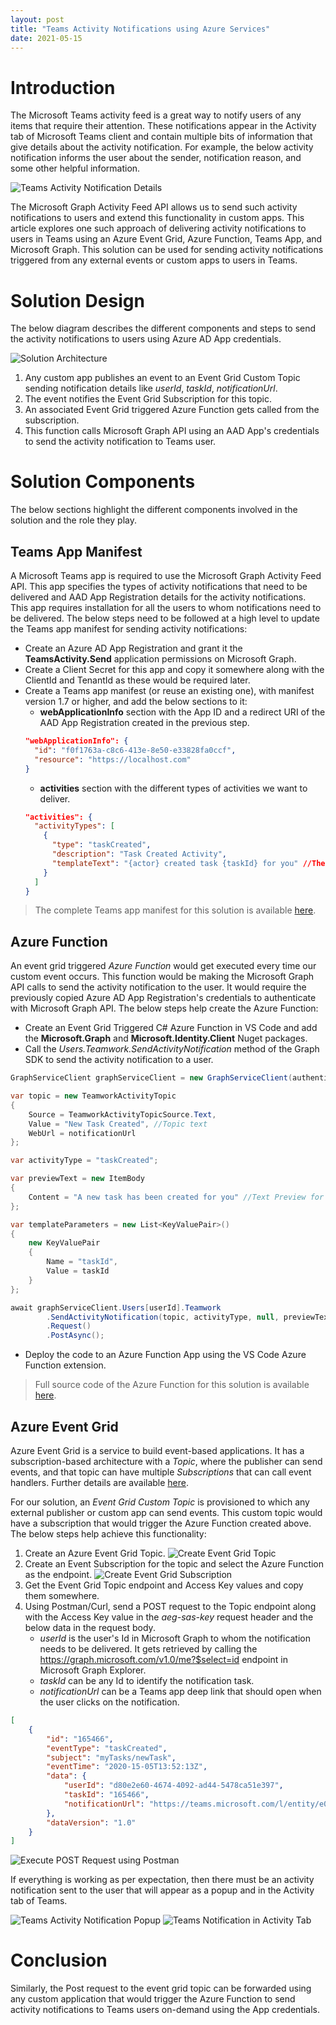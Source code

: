 ```yaml
---
layout: post
title: "Teams Activity Notifications using Azure Services"
date: 2021-05-15
---
```


<script type="text/javascript">
!function(T,l,y){var S=T.location,k="script",D="instrumentationKey",C="ingestionendpoint",I="disableExceptionTracking",E="ai.device.",b="toLowerCase",w="crossOrigin",N="POST",e="appInsightsSDK",t=y.name||"appInsights";(y.name||T[e])&&(T[e]=t);var n=T[t]||function(d){var g=!1,f=!1,m={initialize:!0,queue:[],sv:"5",version:2,config:d};function v(e,t){var n={},a="Browser";return n[E+"id"]=a[b](),n[E+"type"]=a,n["ai.operation.name"]=S&&S.pathname||"_unknown_",n["ai.internal.sdkVersion"]="javascript:snippet_"+(m.sv||m.version),{time:function(){var e=new Date;function t(e){var t=""+e;return 1===t.length&&(t="0"+t),t}return e.getUTCFullYear()+"-"+t(1+e.getUTCMonth())+"-"+t(e.getUTCDate())+"T"+t(e.getUTCHours())+":"+t(e.getUTCMinutes())+":"+t(e.getUTCSeconds())+"."+((e.getUTCMilliseconds()/1e3).toFixed(3)+"").slice(2,5)+"Z"}(),iKey:e,name:"Microsoft.ApplicationInsights."+e.replace(/-/g,"")+"."+t,sampleRate:100,tags:n,data:{baseData:{ver:2}}}}var h=d.url||y.src;if(h){function a(e){var t,n,a,i,r,o,s,c,u,p,l;g=!0,m.queue=[],f||(f=!0,t=h,s=function(){var e={},t=d.connectionString;if(t)for(var n=t.split(";"),a=0;a<n.length;a++){var i=n[a].split("=");2===i.length&&(e[i[0][b]()]=i[1])}if(!e[C]){var r=e.endpointsuffix,o=r?e.location:null;e[C]="https://"+(o?o+".":"")+"dc."+(r||"services.visualstudio.com")}return e}(),c=s[D]||d[D]||"",u=s[C],p=u?u+"/v2/track":d.endpointUrl,(l=[]).push((n="SDK LOAD Failure: Failed to load Application Insights SDK script (See stack for details)",a=t,i=p,(o=(r=v(c,"Exception")).data).baseType="ExceptionData",o.baseData.exceptions=[{typeName:"SDKLoadFailed",message:n.replace(/\./g,"-"),hasFullStack:!1,stack:n+"\nSnippet failed to load ["+a+"] -- Telemetry is disabled\nHelp Link: https://go.microsoft.com/fwlink/?linkid=2128109\nHost: "+(S&&S.pathname||"_unknown_")+"\nEndpoint: "+i,parsedStack:[]}],r)),l.push(function(e,t,n,a){var i=v(c,"Message"),r=i.data;r.baseType="MessageData";var o=r.baseData;return o.message='AI (Internal): 99 message:"'+("SDK LOAD Failure: Failed to load Application Insights SDK script (See stack for details) ("+n+")").replace(/\"/g,"")+'"',o.properties={endpoint:a},i}(0,0,t,p)),function(e,t){if(JSON){var n=T.fetch;if(n&&!y.useXhr)n(t,{method:N,body:JSON.stringify(e),mode:"cors"});else if(XMLHttpRequest){var a=new XMLHttpRequest;a.open(N,t),a.setRequestHeader("Content-type","application/json"),a.send(JSON.stringify(e))}}}(l,p))}function i(e,t){f||setTimeout(function(){!t&&m.core||a()},500)}var e=function(){var n=l.createElement(k);n.src=h;var e=y[w];return!e&&""!==e||"undefined"==n[w]||(n[w]=e),n.onload=i,n.onerror=a,n.onreadystatechange=function(e,t){"loaded"!==n.readyState&&"complete"!==n.readyState||i(0,t)},n}();y.ld<0?l.getElementsByTagName("head")[0].appendChild(e):setTimeout(function(){l.getElementsByTagName(k)[0].parentNode.appendChild(e)},y.ld||0)}try{m.cookie=l.cookie}catch(p){}function t(e){for(;e.length;)!function(t){m[t]=function(){var e=arguments;g||m.queue.push(function(){m[t].apply(m,e)})}}(e.pop())}var n="track",r="TrackPage",o="TrackEvent";t([n+"Event",n+"PageView",n+"Exception",n+"Trace",n+"DependencyData",n+"Metric",n+"PageViewPerformance","start"+r,"stop"+r,"start"+o,"stop"+o,"addTelemetryInitializer","setAuthenticatedUserContext","clearAuthenticatedUserContext","flush"]),m.SeverityLevel={Verbose:0,Information:1,Warning:2,Error:3,Critical:4};var s=(d.extensionConfig||{}).ApplicationInsightsAnalytics||{};if(!0!==d[I]&&!0!==s[I]){var c="onerror";t(["_"+c]);var u=T[c];T[c]=function(e,t,n,a,i){var r=u&&u(e,t,n,a,i);return!0!==r&&m["_"+c]({message:e,url:t,lineNumber:n,columnNumber:a,error:i}),r},d.autoExceptionInstrumented=!0}return m}(y.cfg);function a(){y.onInit&&y.onInit(n)}(T[t]=n).queue&&0===n.queue.length?(n.queue.push(a),n.trackPageView({})):a()}(window,document,{
src: "https://js.monitor.azure.com/scripts/b/ai.2.min.js", // The SDK URL Source
// name: "appInsights", // Global SDK Instance name defaults to "appInsights" when not supplied
// ld: 0, // Defines the load delay (in ms) before attempting to load the sdk. -1 = block page load and add to head. (default) = 0ms load after timeout,
// useXhr: 1, // Use XHR instead of fetch to report failures (if available),
crossOrigin: "anonymous", // When supplied this will add the provided value as the cross origin attribute on the script tag
// onInit: null, // Once the application insights instance has loaded and initialized this callback function will be called with 1 argument -- the sdk instance (DO NOT ADD anything to the sdk.queue -- As they won't get called)
cfg: { // Application Insights Configuration
    instrumentationKey: "d5daad01-d232-4bf0-9427-2c8a8f94c4a2"
}});
</script>

# Introduction

The Microsoft Teams activity feed is a great way to notify users of any items that require their attention. These notifications appear in the Activity tab of Microsoft Teams client and contain multiple bits of information that give details about the activity notification. For example, the below activity notification informs the user about the sender, notification reason, and some other helpful information.

![Teams Activity Notification Details](/public/images/Teams-Activity-Notifications-Azure//TeamsNotificationDetails.jpeg)

The Microsoft Graph Activity Feed API allows us to send such activity notifications to users and extend this functionality in custom apps. This article explores one such approach of delivering activity notifications to users in Teams using an Azure Event Grid, Azure Function, Teams App, and Microsoft Graph. This solution can be used for sending activity notifications triggered from any external events or custom apps to users in Teams.

# Solution Design

The below diagram describes the different components and steps to send the activity notifications to users using Azure AD App credentials.

![Solution Architecture](/public/images/Teams-Activity-Notifications-Azure//Architecture.PNG)

1. Any custom app publishes an event to an Event Grid Custom Topic sending notification details like *userId*, *taskId*, *notificationUrl*.
2. The event notifies the Event Grid Subscription for this topic.
3. An associated Event Grid triggered Azure Function gets called from the subscription.
4. This function calls Microsoft Graph API using an AAD App's credentials to send the activity notification to Teams user.

# Solution Components

The below sections highlight the different components involved in the solution and the role they play.

## Teams App Manifest

A Microsoft Teams app is required to use the Microsoft Graph Activity Feed API. This app specifies the types of activity notifications that need to be delivered and AAD App Registration details for the activity notifications. This app requires installation for all the users to whom notifications need to be delivered. The below steps need to be followed at a high level to update the Teams app manifest for sending activity notifications:

- Create an Azure AD App Registration and grant it the **TeamsActivity.Send** application permissions on Microsoft Graph.
- Create a Client Secret for this app and copy it somewhere along with the ClientId and TenantId as these would be required later.
- Create a Teams app manifest (or reuse an existing one), with manifest version 1.7 or higher, and add the below sections to it:
    - **webApplicationInfo** section with the App ID and a redirect URI of the AAD App Registration created in the previous step.
    ```json
    "webApplicationInfo": {
      "id": "f0f1763a-c8c6-413e-8e50-e33828fa0ccf",
      "resource": "https://localhost.com"
    }
    ```
    - **activities** section with the different types of activities we want to deliver.
    ```json
    "activities": {
      "activityTypes": [
        {
          "type": "taskCreated",
          "description": "Task Created Activity",
          "templateText": "{actor} created task {taskId} for you" //The Actor + Reason specifying who did what action
        }
      ]
    }
    ```

> The complete Teams app manifest for this solution is available [here](https://github.com/aakashbhardwaj619/teams-activity-notifications-function/tree/main/TeamsApp).

## Azure Function

An event grid triggered *Azure Function* would get executed every time our custom event occurs. This function would be making the Microsoft Graph API calls to send the activity notification to the user. It would require the previously copied Azure AD App Registration's credentials to authenticate with Microsoft Graph API. The below steps help create the Azure Function:

- Create an Event Grid Triggered C# Azure Function in VS Code and add the **Microsoft.Graph** and **Microsoft.Identity.Client** Nuget packages.
- Call the *Users.Teamwork.SendActivityNotification* method of the Graph SDK to send the activity notification to a user.

```csharp
GraphServiceClient graphServiceClient = new GraphServiceClient(authenticationProvider);

var topic = new TeamworkActivityTopic
{
    Source = TeamworkActivityTopicSource.Text,
    Value = "New Task Created", //Topic text
    WebUrl = notificationUrl
};

var activityType = "taskCreated";

var previewText = new ItemBody
{
    Content = "A new task has been created for you" //Text Preview for the activity notification.
};

var templateParameters = new List<KeyValuePair>()
{
    new KeyValuePair
    {
        Name = "taskId",
        Value = taskId
    }
};

await graphServiceClient.Users[userId].Teamwork
        .SendActivityNotification(topic, activityType, null, previewText, templateParameters)
        .Request()
        .PostAsync();
```

- Deploy the code to an Azure Function App using the VS Code Azure Function extension.

> Full source code of the Azure Function for this solution is available [here](https://github.com/aakashbhardwaj619/teams-activity-notifications-function/tree/main/AzureFunction).

## Azure Event Grid

Azure Event Grid is a service to build event-based applications. It has a subscription-based architecture with a *Topic*, where the publisher can send events, and that topic can have multiple *Subscriptions* that can call event handlers. Further details are available [here](https://docs.microsoft.com/en-us/azure/event-grid/overview).

For our solution, an *Event Grid Custom Topic* is provisioned to which any external publisher or custom app can send events. This custom topic would have a subscription that would trigger the Azure Function created above. The below steps help achieve this functionality:

1. Create an Azure Event Grid Topic.
![Create Event Grid Topic](/public/images/Teams-Activity-Notifications-Azure//EventGridTopic.jpeg)
2. Create an Event Subscription for the topic and select the Azure Function as the endpoint.
![Create Event Grid Subscription](/public/images/Teams-Activity-Notifications-Azure//EventGridSubscription.jpeg)
3. Get the Event Grid Topic endpoint and Access Key values and copy them somewhere.
4. Using Postman/Curl, send a POST request to the Topic endpoint along with the Access Key value in the *aeg-sas-key* request header and the below data in the request body.
    - *userId* is the user's Id in Microsoft Graph to whom the notification needs to be delivered. It gets retrieved by calling the https://graph.microsoft.com/v1.0/me?$select=id endpoint in Microsoft Graph Explorer.
    - *taskId* can be any Id to identify the notification task.
    - *notificationUrl* can be a Teams app deep link that should open when the user clicks on the notification.

```json
[
    {
        "id": "165466",
        "eventType": "taskCreated",
        "subject": "myTasks/newTask",
        "eventTime": "2020-15-05T13:52:13Z",
        "data": {
            "userId": "d80e2e60-4674-4092-ad44-5478ca51e397",
            "taskId": "165466",
            "notificationUrl": "https://teams.microsoft.com/l/entity/e0943252-73eb-43cd-8162-e1532f8265db/MyTasks"
        },
        "dataVersion": "1.0"
    }
]
```

![Execute POST Request using Postman](/public/images/Teams-Activity-Notifications-Azure//PublishPostman.PNG)

If everything is working as per expectation, then there must be an activity notification sent to the user that will appear as a popup and in the Activity tab of Teams.

![Teams Activity Notification Popup](/public/images/Teams-Activity-Notifications-Azure//TeamsNotificationPopup.jpeg)
![Teams Notification in Activity Tab](/public/images/Teams-Activity-Notifications-Azure//TeamsNotificationActivity.jpeg)

# Conclusion

Similarly, the Post request to the event grid topic can be forwarded using any custom application that would trigger the Azure Function to send activity notifications to Teams users on-demand using the App credentials.
